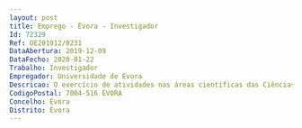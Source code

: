 ```yaml
--- 
layout: post
title: Emprego - Évora - Investigador
Id: 72329
Ref: OE201912/0231
DataAbertura: 2019-12-09
DataFecho: 2020-01-22
Trabalho: Investigador
Empregador: Universidade de Évora
Descricao: O exercício de atividades nas áreas científicas das Ciências da Atmosfera e da Física em regime de contrato de trabalho em funções públicas a termo resolutivo certo pelo prazo de três anos, com vista ao desempenho de funções de investigador na área da gestão científica das atividades e infraestrutura de ensaios óticos e térmicos de concentradores solares no âmbito dos seguintes projetos em curso na Cátedra Energias Renováveis  Infraestrutura INIESC, EERES4WATER | INTERREG ATLÂNTICO, GRECO | H2020, POCYTIF| H2020 E SFERA III |H2020.
CodigoPostal: 7004-516 ÉVORA
Concelho: Évora
Distrito: Évora
--- 
```

